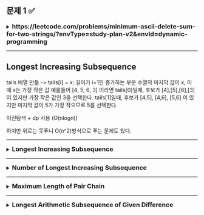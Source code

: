 ## 문제 1 ✅

<details>
<summary><strong style="font-size:1.17em">https://leetcode.com/problems/minimum-ascii-delete-sum-for-two-strings/?envType=study-plan-v2&envId=dynamic-programming</strong></summary>

```java

class Solution {
    public int minimumDeleteSum(String s1, String s2) {
        int m = s1.length();
        int n = s2.length();
        int[][] dp = new int[m+1][n+1];

        // s2의 문자를 순차적으로 삭제
        for(int i = 1; i <= n; i++){
            dp[0][i] = dp[0][i-1] + s2.charAt(i-1);
        }

        // s1의 문자를 순차적으로 삭제 
        for(int i = 1; i <= m; i++){
            dp[i][0] = dp[i-1][0] + s1.charAt(i-1);
        }

        for(int i = 1; i <= m; i++){
            for(int j = 1; j <= n; j++){
                char c1 = s1.charAt(i-1);
                char c2 = s2.charAt(j-1);
                
                
                if(c1 == c2){
                    // 문자가 같은 경우, 삭제할 필요가 없음 
                    dp[i][j] = dp[i-1][j-1];
                }else{
                    // 다를 경우, 둘 중 하나를 삭제
                    dp[i][j] = Math.min(dp[i-1][j] + c1, dp[i][j-1]+c2);
                }
            }
        }

        return dp[m][n];
    }
}
```

</details>

---

## Longest Increasing Subsequence

tails 배열 만듦 -> tails[i] = x: 길이가 i+1인 증가하는 부분 수열의 마지막 값이 x, 이 때 x는 가장 작은 값
예를들어 [4, 5, 6, 3] 이라면 tails[0]일때, 후보가 [4],[5],[6],[3]이 있지만 가장 작은 값인 3을 선택한다.
tails[1]일때, 후보가 [4,5], [4,6], [5,6] 이 있지만 마지막 값이 5가 가장 작으므로 5를 선택한다. 

이진탐색 + dp 사용 (O(nlogn))

하지만 위로는 못푸니 O(n^2)방식으로 푸는 문제도 있다.

---

<details>
<summary><strong style="font-size:1.17em">Longest Increasing Subsequence</strong></summary>

https://leetcode.com/problems/longest-increasing-subsequence/solutions/74824/java-python-binary-search-o-nlogn-time-with-explanation/?envType=study-plan-v2&envId=dynamic-programming

```java
class Solution {
    public int lengthOfLIS(int[] nums) {
        if(nums == null || nums.length == 0){
            return 0;
        }

        int[] tails = new int[nums.length];
        int len = 0;

        for(int num : nums){
            int left = 0;
            int right = len;

            while(left < right){
                int mid = left + (right-left)/2;
                if(tails[mid] < num){
                    left = mid +1;
                }else{
                    right = mid;
                }

            }

            tails[left] = num;
            if(left == len){
                len++;
            }
        }


        return len;
    }
}
```


</details>


---

<details>
<summary><strong style="font-size:1.17em">Number of Longest Increasing Subsequence</strong></summary>

https://leetcode.com/problems/number-of-longest-increasing-subsequence/description/?envType=study-plan-v2&envId=dynamic-programming

가장 긴 증가하는 부분 수열(LIS)의 개수를 찾는 문제는 다음과 같이 접근할 수 있습니다:

1. 두 개의 DP 배열이 필요합니다:
    - `length[]`: 각 인덱스에서 끝나는 LIS의 길이
    - `count[]`: 각 인덱스에서 끝나는 LIS의 개수

2. 핵심 아이디어:
   ```java
   // 예시 구현의 기본 틀
   for (int i = 0; i < nums.length; i++) {
       for (int j = 0; j < i; j++) {
           if (nums[i] > nums[j]) {
               // 여기서 length[i]와 count[i]를 업데이트
           }
       }
   }
   ```

3. 각 위치에서:
    - 현재 숫자보다 작은 이전 숫자들을 찾습니다
    - 그 중에서 가장 긴 증가 수열을 만들 수 있는 길이를 찾습니다
    - 같은 길이의 수열이 여러 개 있을 수 있으므로, 그 개수도 함께 세야 합니다

예를 들어 `[1,3,5,4,7]`의 경우:
- `[1,3,5,7]`과 `[1,3,4,7]` 두 개의 서로 다른 최장 증가 수열이 있습니다
- 따라서 답은 2가 됩니다

```java
class Solution {
    public int findNumberOfLIS(int[] nums) {
        int[] length = new int[nums.length];
        int[] count = new int[nums.length];

        Arrays.fill(length,1);
        Arrays.fill(count,1);

        for(int i = 1; i < nums.length; i++){
            for(int j = 0; j <i; j++){
                if(nums[j] < nums[i]){
                    // 수열의 긴 개수가 업데이트 될때는 카운트 초기화
                    if(length[j]+1 > length[i]){
                        length[i] = length[j]+1;
                        count[i] = count[j];
                    }else if(length[j]+1 == length[i]){
                        // 카운트개수만 이전꺼에서 증가
                        count[i] += count[j];
                    }
                }
            
            }
        }


        int maxLength = 0;

        for(int len : length){
            maxLength = Math.max(maxLength,len);
        }

        int result = 0;
        for(int i = 0; i< nums.length; i++){
            if(maxLength == length[i]){
                result += count[i];
            }
        }

        return result;

    }
}
```

</details>

---

<details>
<summary><strong style="font-size:1.17em">Maximum Length of Pair Chain</strong></summary>

https://leetcode.com/problems/maximum-length-of-pair-chain/?envType=study-plan-v2&envId=dynamic-programming

### 풀이 1. 그리디로 풀기 (정렬 후 순회) O(nlogn)

```java
class Solution {
    public int findLongestChain(int[][] pairs) {
        if(pairs.length == 1){
            return 1;
        }


        Arrays.sort(pairs, new Comparator<int[]>() {
            public int compare(int[] a, int[] b){
                return Integer.compare(a[1],b[1]);
            }
        });

        int prev = 0;
        int res = 1;

        for(int i = 1; i < pairs.length; i++){
            if(pairs[prev][1] < pairs[i][0]){
                prev = i;
                res++;
            }
        }

        return res;


    }
    // 형성될 수 있는 가장 긴 체인의 길이를 반환
    // 두번째 인덱스로 정렬 -> 순서가 바뀌어도 상관없으니(어차피 긴 길이 반환) 스테블이든,언스테블이든 어떤 정렬 알고리즘 써도 상관 x
    // prev로 비교하고 조건에 만족하면 +1 후 이동 
    // [1,2] [2,3] [3,4] [5,8]

}

```

### 풀이 2. LIS O(N^2)

```java
class Solution {
    public int findLongestChain(int[][] pairs) {
        if(pairs.length == 1){
            return 1;
        }

        int n = pairs.length;
        int[] length = new int[n];

        Arrays.fill(length,1);
        Arrays.sort(pairs, (a,b)-> Integer.compare(a[1],b[1]));

        for(int i = 1; i < n; i++){
            for(int j = 0; j < i; j++){
                if(pairs[j][1] < pairs[i][0] && 1 + length[j] > length[i]){
                    length[i] = length[j] +1;
                }
            }
        }

        int maxLength = 1;
        for(int l : length){
            maxLength = Math.max(l, maxLength);
        }

        return maxLength;

    }
    // 형성될 수 있는 가장 긴 체인의 길이를 반환
    // 두번째 인덱스로 정렬 -> 순서가 바뀌어도 상관없으니(어차피 긴 길이 반환) 스테블이든,언스테블이든 어떤 정렬 알고리즘 써도 상관 x
    // prev로 비교하고 조건에 만족하면 +1 후 이동 
    // [1,2] [2,3] [3,4] [5,8]

}
```

</details>

---

<details>
<summary><strong style="font-size:1.17em">Longest Arithmetic Subsequence of Given Difference</strong></summary>

시간복잡도 O(n)으로 하기 위해 map 사용

```java
import java.util.*;
class Solution {
    public int longestSubsequence(int[] arr, int difference) {
        
        int n = arr.length;
        Map<Integer, Integer> map = new HashMap<>();



        for(int i = 0; i < n; i++){
            map.put(arr[i], map.getOrDefault(arr[i] - difference, 0) + 1);
        }

        return Collections.max(map.values());
    }
}
```

</details>

